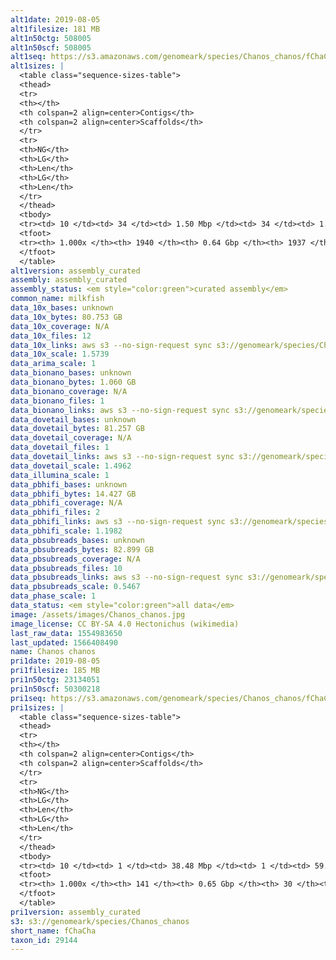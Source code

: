 ```yaml
---
alt1date: 2019-08-05
alt1filesize: 181 MB
alt1n50ctg: 508005
alt1n50scf: 508005
alt1seq: https://s3.amazonaws.com/genomeark/species/Chanos_chanos/fChaCha1/assembly_curated/fChaCha1.alt.cur.20190805.fasta.gz
alt1sizes: |
  <table class="sequence-sizes-table">
  <thead>
  <tr>
  <th></th>
  <th colspan=2 align=center>Contigs</th>
  <th colspan=2 align=center>Scaffolds</th>
  </tr>
  <tr>
  <th>NG</th>
  <th>LG</th>
  <th>Len</th>
  <th>LG</th>
  <th>Len</th>
  </tr>
  </thead>
  <tbody>
  <tr><td> 10 </td><td> 34 </td><td> 1.50 Mbp </td><td> 34 </td><td> 1.50 Mbp </td></tr>  <tr><td> 20 </td><td> 86 </td><td> 1.02 Mbp </td><td> 86 </td><td> 1.02 Mbp </td></tr>  <tr><td> 30 </td><td> 160 </td><td> 0.77 Mbp </td><td> 160 </td><td> 0.77 Mbp </td></tr>  <tr><td> 40 </td><td> 252 </td><td> 0.63 Mbp </td><td> 252 </td><td> 0.63 Mbp </td></tr>  <tr style="background-color:#cccccc;"><td> 50 </td><td> 365 </td><td> 0.51 Mbp </td><td> 365 </td><td> 0.51 Mbp </td></tr>  <tr><td> 60 </td><td> 504 </td><td> 0.41 Mbp </td><td> 504 </td><td> 0.41 Mbp </td></tr>  <tr><td> 70 </td><td> 678 </td><td> 0.33 Mbp </td><td> 678 </td><td> 0.33 Mbp </td></tr>  <tr><td> 80 </td><td> 901 </td><td> 0.24 Mbp </td><td> 901 </td><td> 0.24 Mbp </td></tr>  <tr><td> 90 </td><td> 1208 </td><td> 0.17 Mbp </td><td> 1208 </td><td> 0.17 Mbp </td></tr>  <tr><td> 100 </td><td> 1939 </td><td> 721  bp </td><td> 1936 </td><td> 721  bp </td></tr>  </tbody>
  <tfoot>
  <tr><th> 1.000x </th><th> 1940 </th><th> 0.64 Gbp </th><th> 1937 </th><th> 0.64 Gbp </th></tr>
  </tfoot>
  </table>
alt1version: assembly_curated
assembly: assembly_curated
assembly_status: <em style="color:green">curated assembly</em>
common_name: milkfish
data_10x_bases: unknown
data_10x_bytes: 80.753 GB
data_10x_coverage: N/A
data_10x_files: 12
data_10x_links: aws s3 --no-sign-request sync s3://genomeark/species/Chanos_chanos/fChaCha1/genomic_data/10x/ .<br>
data_10x_scale: 1.5739
data_arima_scale: 1
data_bionano_bases: unknown
data_bionano_bytes: 1.060 GB
data_bionano_coverage: N/A
data_bionano_files: 1
data_bionano_links: aws s3 --no-sign-request sync s3://genomeark/species/Chanos_chanos/fChaCha1/genomic_data/bionano/ .<br>
data_dovetail_bases: unknown
data_dovetail_bytes: 81.257 GB
data_dovetail_coverage: N/A
data_dovetail_files: 1
data_dovetail_links: aws s3 --no-sign-request sync s3://genomeark/species/Chanos_chanos/fChaCha1/genomic_data/dovetail/ .<br>
data_dovetail_scale: 1.4962
data_illumina_scale: 1
data_pbhifi_bases: unknown
data_pbhifi_bytes: 14.427 GB
data_pbhifi_coverage: N/A
data_pbhifi_files: 2
data_pbhifi_links: aws s3 --no-sign-request sync s3://genomeark/species/Chanos_chanos/fChaCha1/genomic_data/pacbio/ . --exclude "*scraps.bam*" --exclude "*subreads.bam*"<br>
data_pbhifi_scale: 1.1982
data_pbsubreads_bases: unknown
data_pbsubreads_bytes: 82.899 GB
data_pbsubreads_coverage: N/A
data_pbsubreads_files: 10
data_pbsubreads_links: aws s3 --no-sign-request sync s3://genomeark/species/Chanos_chanos/fChaCha1/genomic_data/pacbio/ . --exclude "*scraps.bam* --exclude "*ccs.bam*"<br>
data_pbsubreads_scale: 0.5467
data_phase_scale: 1
data_status: <em style="color:green">all data</em>
image: /assets/images/Chanos_chanos.jpg
image_license: CC BY-SA 4.0 Hectonichus (wikimedia)
last_raw_data: 1554983650
last_updated: 1566408490
name: Chanos chanos
pri1date: 2019-08-05
pri1filesize: 185 MB
pri1n50ctg: 23134051
pri1n50scf: 50300218
pri1seq: https://s3.amazonaws.com/genomeark/species/Chanos_chanos/fChaCha1/assembly_curated/fChaCha1.pri.cur.20190805.fasta.gz
pri1sizes: |
  <table class="sequence-sizes-table">
  <thead>
  <tr>
  <th></th>
  <th colspan=2 align=center>Contigs</th>
  <th colspan=2 align=center>Scaffolds</th>
  </tr>
  <tr>
  <th>NG</th>
  <th>LG</th>
  <th>Len</th>
  <th>LG</th>
  <th>Len</th>
  </tr>
  </thead>
  <tbody>
  <tr><td> 10 </td><td> 1 </td><td> 38.48 Mbp </td><td> 1 </td><td> 59.74 Mbp </td></tr>  <tr><td> 20 </td><td> 3 </td><td> 37.80 Mbp </td><td> 2 </td><td> 58.65 Mbp </td></tr>  <tr><td> 30 </td><td> 5 </td><td> 31.75 Mbp </td><td> 3 </td><td> 53.91 Mbp </td></tr>  <tr><td> 40 </td><td> 7 </td><td> 23.79 Mbp </td><td> 4 </td><td> 53.69 Mbp </td></tr>  <tr style="background-color:#cccccc;"><td> 50 </td><td> 10 </td><td style="background-color:#88ff88;"> 23.13 Mbp </td><td> 5 </td><td style="background-color:#88ff88;"> 50.30 Mbp </td></tr>  <tr><td> 60 </td><td> 13 </td><td> 16.20 Mbp </td><td> 7 </td><td> 48.34 Mbp </td></tr>  <tr><td> 70 </td><td> 19 </td><td> 8.84 Mbp </td><td> 8 </td><td> 43.79 Mbp </td></tr>  <tr><td> 80 </td><td> 29 </td><td> 4.91 Mbp </td><td> 10 </td><td> 25.52 Mbp </td></tr>  <tr><td> 90 </td><td> 49 </td><td> 2.43 Mbp </td><td> 12 </td><td> 23.84 Mbp </td></tr>  <tr><td> 100 </td><td> 140 </td><td> 1.59 Kbp </td><td> 29 </td><td> 21.53 Kbp </td></tr>  </tbody>
  <tfoot>
  <tr><th> 1.000x </th><th> 141 </th><th> 0.65 Gbp </th><th> 30 </th><th> 0.66 Gbp </th></tr>
  </tfoot>
  </table>
pri1version: assembly_curated
s3: s3://genomeark/species/Chanos_chanos
short_name: fChaCha
taxon_id: 29144
---
```

